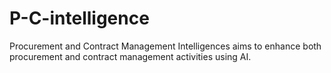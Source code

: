 # P-C-intelligence
Procurement and Contract Management Intelligences aims to enhance both procurement and contract management activities using AI. 
